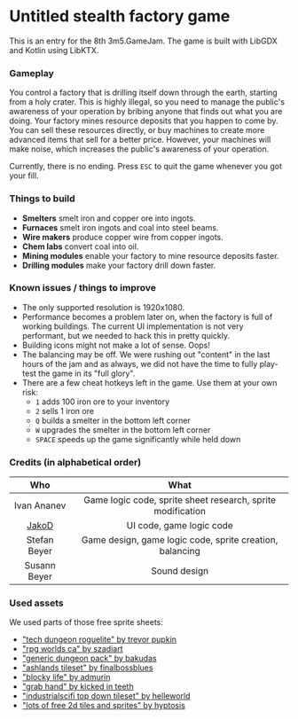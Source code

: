 # Untitled stealth factory game
This is an entry for the 8th 3m5.GameJam.
The game is built with LibGDX and Kotlin using LibKTX. 

### Gameplay
You control a factory that is drilling itself down through the earth, starting from a holy crater. 
This is highly illegal, so you need to manage the public's awareness of your operation by bribing anyone that finds out what you are doing.
Your factory mines resource deposits that you happen to come by.
You can sell these resources directly, or buy machines to create more advanced items that sell for a better price.
However, your machines will make noise, which increases the public's awareness of your operation.

Currently, there is no ending. Press `ESC` to quit the game whenever you got your fill.

### Things to build
- **Smelters** smelt iron and copper ore into ingots.
- **Furnaces** smelt iron ingots and coal into steel beams.
- **Wire makers** produce copper wire from copper ingots.
- **Chem labs** convert coal into oil.
- **Mining modules** enable your factory to mine resource deposits faster.
- **Drilling modules** make your factory drill down faster.

### Known issues / things to improve
- The only supported resolution is 1920x1080.
- Performance becomes a problem later on, when the factory is full of working buildings.
The current UI implementation is not very performant, but we needed to hack this in pretty quickly.
- Building icons might not make a lot of sense. Oops!
- The balancing may be off. We were rushing out "content" in the last hours of the jam and as always, 
we did not have the time to fully play-test the game in its "full glory".
- There are a few cheat hotkeys left in the game. Use them at your own risk:
  - `1` adds 100 iron ore to your inventory
  - `2` sells 1 iron ore
  - `Q` builds a smelter in the bottom left corner
  - `W` upgrades the smelter in the bottom left corner
  - `SPACE` speeds up the game significantly while held down

### Credits (in alphabetical order)
| Who                               | What                                                        |
|:---------------------------------:|:-----------------------------------------------------------:|
| Ivan Ananev                       | Game logic code, sprite sheet research, sprite modification |
| [JakoD](https://github.com/JakoD) | UI code, game logic code                                    |
| Stefan Beyer                      | Game design, game logic code, sprite creation, balancing    |
| Susann Beyer                      | Sound design                                                |

### Used assets
We used parts of those free sprite sheets:
- ["tech dungeon roguelite" by trevor pupkin](https://trevor-pupkin.itch.io/tech-dungeon-roguelite?download)
- ["rpg worlds ca" by szadiart](https://szadiart.itch.io/rpg-worlds-ca?download)
- ["generic dungeon pack" by bakudas](https://bakudas.itch.io/generic-dungeon-pack?download)
- ["ashlands tileset" by finalbossblues](https://finalbossblues.itch.io/ashlands-tileset?download)
- ["blocky life" by admurin](https://admurin.itch.io/blocky-life)
- ["grab hand" by kicked in teeth](https://kicked-in-teeth.itch.io/grab-hand)
- ["industrialscifi top down tileset" by helleworld](https://helleworld.itch.io/industrialscifi-top-down-tileset?download)
- ["lots of free 2d tiles and sprites" by hyptosis](https://opengameart.org/content/lots-of-free-2d-tiles-and-sprites-by-hyptosis)
